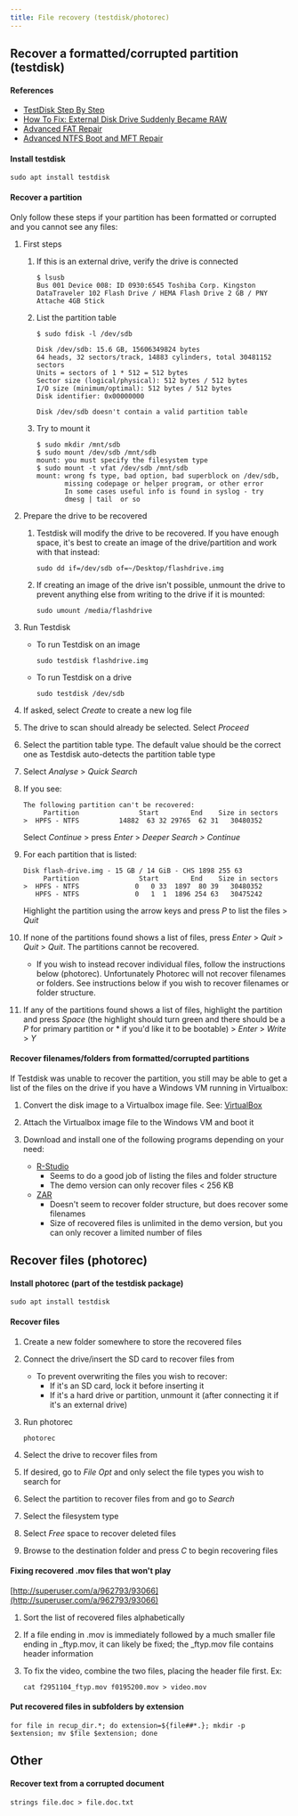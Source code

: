 ```yaml
---
title: File recovery (testdisk/photorec)
---
```


## Recover a formatted/corrupted partition (testdisk)

#### References
- [TestDisk Step By Step](http://www.cgsecurity.org/wiki/TestDisk_Step_By_Step)
- [How To Fix: External Disk Drive Suddenly Became RAW](http://html5.litten.com/updated-how-to-fix-external-disk-drive-suddenly-became-raw/)
- [Advanced FAT Repair](http://www.cgsecurity.org/wiki/Advanced_FAT_Repair)
- [Advanced NTFS Boot and MFT Repair](http://www.cgsecurity.org/wiki/Advanced_NTFS_Boot_and_MFT_Repair)


#### Install testdisk
```
sudo apt install testdisk
```


#### Recover a partition
Only follow these steps if your partition has been formatted or corrupted and you cannot see any files:
1. First steps
    1. If this is an external drive, verify the drive is connected
        ```
        $ lsusb
        Bus 001 Device 008: ID 0930:6545 Toshiba Corp. Kingston DataTraveler 102 Flash Drive / HEMA Flash Drive 2 GB / PNY Attache 4GB Stick
        ```

    1. List the partition table
        ```
        $ sudo fdisk -l /dev/sdb

        Disk /dev/sdb: 15.6 GB, 15606349824 bytes
        64 heads, 32 sectors/track, 14883 cylinders, total 30481152 sectors
        Units = sectors of 1 * 512 = 512 bytes
        Sector size (logical/physical): 512 bytes / 512 bytes
        I/O size (minimum/optimal): 512 bytes / 512 bytes
        Disk identifier: 0x00000000

        Disk /dev/sdb doesn't contain a valid partition table
        ```

    1. Try to mount it
        ```
        $ sudo mkdir /mnt/sdb
        $ sudo mount /dev/sdb /mnt/sdb
        mount: you must specify the filesystem type
        $ sudo mount -t vfat /dev/sdb /mnt/sdb
        mount: wrong fs type, bad option, bad superblock on /dev/sdb,
               missing codepage or helper program, or other error
               In some cases useful info is found in syslog - try
               dmesg | tail  or so
        ```

1. Prepare the drive to be recovered
    1. Testdisk will modify the drive to be recovered. If you have enough space, it's best to create an image of the drive/partition and work with that instead:
        ```
        sudo dd if=/dev/sdb of=~/Desktop/flashdrive.img
        ```

    1. If creating an image of the drive isn't possible, unmount the drive to prevent anything else from writing to the drive if it is mounted:
        ```
        sudo umount /media/flashdrive
        ```

1. Run Testdisk
    - To run Testdisk on an image
        ```
        sudo testdisk flashdrive.img
        ```

    - To run Testdisk on a drive
        ```
        sudo testdisk /dev/sdb
        ```

1. If asked, select *Create* to create a new log file

1. The drive to scan should already be selected. Select *Proceed*

1. Select the partition table type. The default value should be the correct one as Testdisk auto-detects the partition table type

1. Select *Analyse* > *Quick Search*

1. If you see:
    ```
    The following partition can't be recovered:
         Partition               Start        End    Size in sectors
    >  HPFS - NTFS          14882  63 32 29765  62 31   30480352
    ```

    Select *Continue* > press *Enter* > *Deeper Search > Continue*

1. For each partition that is listed:
    ```
    Disk flash-drive.img - 15 GB / 14 GiB - CHS 1898 255 63
         Partition               Start        End    Size in sectors
    >  HPFS - NTFS              0   0 33  1897  80 39   30480352
       HPFS - NTFS              0   1  1  1896 254 63   30475242
    ```

    Highlight the partition using the arrow keys and press *P* to list the files > *Quit*

1. If none of the partitions found shows a list of files, press *Enter* > *Quit* > *Quit* > *Quit*. The partitions cannot be recovered.
    - If you wish to instead recover individual files, follow the instructions below (photorec). Unfortunately Photorec will not recover filenames or folders. See instructions below if you wish to recover filenames or folder structure.

1. If any of the partitions found shows a list of files, highlight the partition and press *Space* (the highlight should turn green and there should be a *P* for primary partition or \* if you'd like it to be bootable) > *Enter* > *Write* > *Y*


#### Recover filenames/folders from formatted/corrupted partitions
If Testdisk was unable to recover the partition, you still may be able to get a list of the files on the drive if you have a Windows VM running in Virtualbox:
1. Convert the disk image to a Virtualbox image file. See: [VirtualBox](https://sites.google.com/site/bmaupinwiki/home/applications/virtualization/virtualbox)

1. Attach the Virtualbox image file to the Windows VM and boot it

1. Download and install one of the following programs depending on your need:
    - [R-Studio](http://www.r-studio.com/)
        - Seems to do a good job of listing the files and folder structure
        - The demo version can only recover files < 256 KB
    - [ZAR](http://www.z-a-recovery.com/)
        - Doesn't seem to recover folder structure, but does recover some filenames
        - Size of recovered files is unlimited in the demo version, but you can only recover a limited number of files



## Recover files (photorec)

#### Install photorec (part of the testdisk package)
```
sudo apt install testdisk
```


#### Recover files
1. Create a new folder somewhere to store the recovered files

1. Connect the drive/insert the SD card to recover files from
    - To prevent overwriting the files you wish to recover:
        - If it's an SD card, lock it before inserting it
        - If it's a hard drive or partition, unmount it (after connecting it if it's an external drive)

1. Run photorec
    ```
    photorec
    ```

1. Select the drive to recover files from

1. If desired, go to *File Opt* and only select the file types you wish to search for

1. Select the partition to recover files from and go to *Search*

1. Select the filesystem type

1. Select *Free* space to recover deleted files

1. Browse to the destination folder and press *C* to begin recovering files


#### Fixing recovered .mov files that won't play
[http://superuser.com/a/962793/93066](http://superuser.com/a/962793/93066)
1. Sort the list of recovered files alphabetically

1. If a file ending in .mov is immediately followed by a much smaller file ending in _ftyp.mov, it can likely be fixed; the _ftyp.mov file contains header information

1. To fix the video, combine the two files, placing the header file first. Ex:
    ```
    cat f2951104_ftyp.mov f0195200.mov > video.mov
    ```


#### Put recovered files in subfolders by extension
```
for file in recup_dir.*; do extension=${file##*.}; mkdir -p $extension; mv $file $extension; done
```



## Other

#### Recover text from a corrupted document
```
strings file.doc > file.doc.txt
```